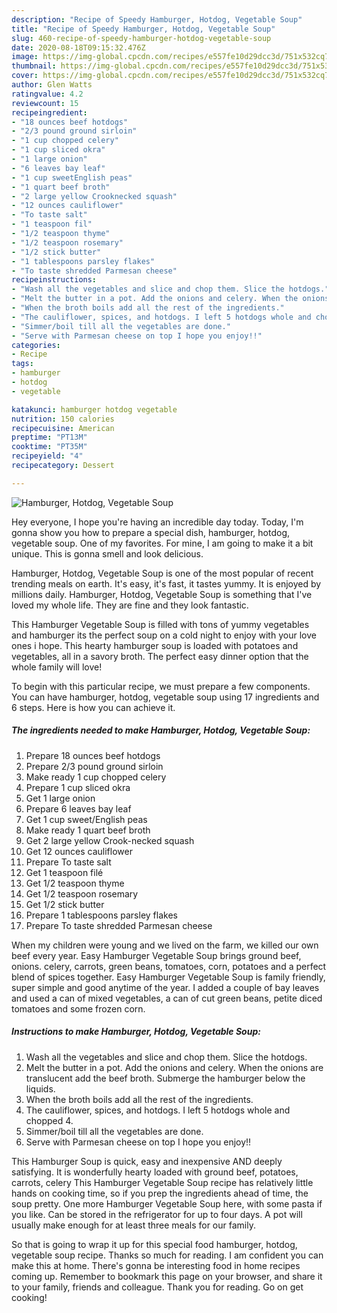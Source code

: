 ```yaml
---
description: "Recipe of Speedy Hamburger, Hotdog, Vegetable Soup"
title: "Recipe of Speedy Hamburger, Hotdog, Vegetable Soup"
slug: 460-recipe-of-speedy-hamburger-hotdog-vegetable-soup
date: 2020-08-18T09:15:32.476Z
image: https://img-global.cpcdn.com/recipes/e557fe10d29dcc3d/751x532cq70/hamburger-hotdog-vegetable-soup-recipe-main-photo.jpg
thumbnail: https://img-global.cpcdn.com/recipes/e557fe10d29dcc3d/751x532cq70/hamburger-hotdog-vegetable-soup-recipe-main-photo.jpg
cover: https://img-global.cpcdn.com/recipes/e557fe10d29dcc3d/751x532cq70/hamburger-hotdog-vegetable-soup-recipe-main-photo.jpg
author: Glen Watts
ratingvalue: 4.2
reviewcount: 15
recipeingredient:
- "18 ounces beef hotdogs"
- "2/3 pound ground sirloin"
- "1 cup chopped celery"
- "1 cup sliced okra"
- "1 large onion"
- "6 leaves bay leaf"
- "1 cup sweetEnglish peas"
- "1 quart beef broth"
- "2 large yellow Crooknecked squash"
- "12 ounces cauliflower"
- "To taste salt"
- "1 teaspoon fil"
- "1/2 teaspoon thyme"
- "1/2 teaspoon rosemary"
- "1/2 stick butter"
- "1 tablespoons parsley flakes"
- "To taste shredded Parmesan cheese"
recipeinstructions:
- "Wash all the vegetables and slice and chop them. Slice the hotdogs."
- "Melt the butter in a pot. Add the onions and celery. When the onions are translucent add the beef broth. Submerge the hamburger below the liquids."
- "When the broth boils add all the rest of the ingredients."
- "The cauliflower, spices, and hotdogs. I left 5 hotdogs whole and chopped 4."
- "Simmer/boil till all the vegetables are done."
- "Serve with Parmesan cheese on top I hope you enjoy!!"
categories:
- Recipe
tags:
- hamburger
- hotdog
- vegetable

katakunci: hamburger hotdog vegetable 
nutrition: 150 calories
recipecuisine: American
preptime: "PT13M"
cooktime: "PT35M"
recipeyield: "4"
recipecategory: Dessert

---
```



![Hamburger, Hotdog, Vegetable Soup](https://img-global.cpcdn.com/recipes/e557fe10d29dcc3d/751x532cq70/hamburger-hotdog-vegetable-soup-recipe-main-photo.jpg)

Hey everyone, I hope you're having an incredible day today. Today, I'm gonna show you how to prepare a special dish, hamburger, hotdog, vegetable soup. One of my favorites. For mine, I am going to make it a bit unique. This is gonna smell and look delicious.

Hamburger, Hotdog, Vegetable Soup is one of the most popular of recent trending meals on earth. It's easy, it's fast, it tastes yummy. It is enjoyed by millions daily. Hamburger, Hotdog, Vegetable Soup is something that I've loved my whole life. They are fine and they look fantastic.

This Hamburger Vegetable Soup is filled with tons of yummy vegetables and hamburger its the perfect soup on a cold night to enjoy with your love ones i hope. This hearty hamburger soup is loaded with potatoes and vegetables, all in a savory broth. The perfect easy dinner option that the whole family will love!


To begin with this particular recipe, we must prepare a few components. You can have hamburger, hotdog, vegetable soup using 17 ingredients and 6 steps. Here is how you can achieve it.

<!--inarticleads1-->

##### The ingredients needed to make Hamburger, Hotdog, Vegetable Soup:

1. Prepare 18 ounces beef hotdogs
1. Prepare 2/3 pound ground sirloin
1. Make ready 1 cup chopped celery
1. Prepare 1 cup sliced okra
1. Get 1 large onion
1. Prepare 6 leaves bay leaf
1. Get 1 cup sweet/English peas
1. Make ready 1 quart beef broth
1. Get 2 large yellow Crook-necked squash
1. Get 12 ounces cauliflower
1. Prepare To taste salt
1. Get 1 teaspoon filé
1. Get 1/2 teaspoon thyme
1. Get 1/2 teaspoon rosemary
1. Get 1/2 stick butter
1. Prepare 1 tablespoons parsley flakes
1. Prepare To taste shredded Parmesan cheese


When my children were young and we lived on the farm, we killed our own beef every year. Easy Hamburger Vegetable Soup brings ground beef, onions. celery, carrots, green beans, tomatoes, corn, potatoes and a perfect blend of spices together. Easy Hamburger Vegetable Soup is family friendly, super simple and good anytime of the year. I added a couple of bay leaves and used a can of mixed vegetables, a can of cut green beans, petite diced tomatoes and some frozen corn. 

<!--inarticleads2-->

##### Instructions to make Hamburger, Hotdog, Vegetable Soup:

1. Wash all the vegetables and slice and chop them. Slice the hotdogs.
1. Melt the butter in a pot. Add the onions and celery. When the onions are translucent add the beef broth. Submerge the hamburger below the liquids.
1. When the broth boils add all the rest of the ingredients.
1. The cauliflower, spices, and hotdogs. I left 5 hotdogs whole and chopped 4.
1. Simmer/boil till all the vegetables are done.
1. Serve with Parmesan cheese on top I hope you enjoy!!


This Hamburger Soup is quick, easy and inexpensive AND deeply satisfying. It is wonderfully hearty loaded with ground beef, potatoes, carrots, celery This Hamburger Vegetable Soup recipe has relatively little hands on cooking time, so if you prep the ingredients ahead of time, the soup pretty. One more Hamburger Vegetable Soup here, with some pasta if you like. Can be stored in the refrigerator for up to four days. A pot will usually make enough for at least three meals for our family. 

So that is going to wrap it up for this special food hamburger, hotdog, vegetable soup recipe. Thanks so much for reading. I am confident you can make this at home. There's gonna be interesting food in home recipes coming up. Remember to bookmark this page on your browser, and share it to your family, friends and colleague. Thank you for reading. Go on get cooking!
